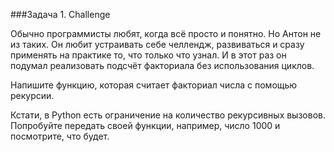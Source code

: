 ###Задача 1. Challenge

Обычно программисты любят, когда всё просто и понятно. Но Антон не из таких. Он любит устраивать себе челлендж, развиваться и сразу применять на практике то, что только что узнал. И в этот раз он подумал реализовать подсчёт факториала без использования циклов.



Напишите функцию, которая считает факториал числа с помощью рекурсии.



Кстати, в Python есть ограничение на количество рекурсивных вызовов. Попробуйте передать своей функции, например, число 1000 и посмотрите, что будет.